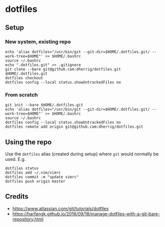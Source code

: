 # dotfiles
## Setup 
### New system, existing repo
```shell
echo 'alias dotfiles="/usr/bin/git --git-dir=$HOME/.dotfiles.git/ --work-tree=$HOME"' >> $HOME/.bashrc
source ~/.bashrc
echo ".dotfiles.git" >> .gitignore
git clone --bare git@github.com:dherrig/dotfiles.git $HOME/.dotfiles.git
dotfiles checkout
dotfiles config --local status.showUntrackedFiles no
```

### From scratch
```shell
git init --bare $HOME/.dotfiles.git
echo 'alias dotfiles="/usr/bin/git --git-dir=$HOME/.dotfiles.git/ --work-tree=$HOME"' >> $HOME/.bashrc
source ~/.bashrc
dotfiles config --local status.showUntrackedFiles no
dotfiles remote add origin git@github.com:dherrig/dotfiles.git

```

## Using the repo
Use the `dotfiles` alias (created during setup) where `git` would normally be used. E.g.
```shell
dotfiles status
dotfiles add ~/.vim/vimrc
dotfiles commit -m "update vimrc"
dotfiles push origin master
```

## Credits
* https://www.atlassian.com/git/tutorials/dotfiles
* https://harfangk.github.io/2016/09/18/manage-dotfiles-with-a-git-bare-repository.html
